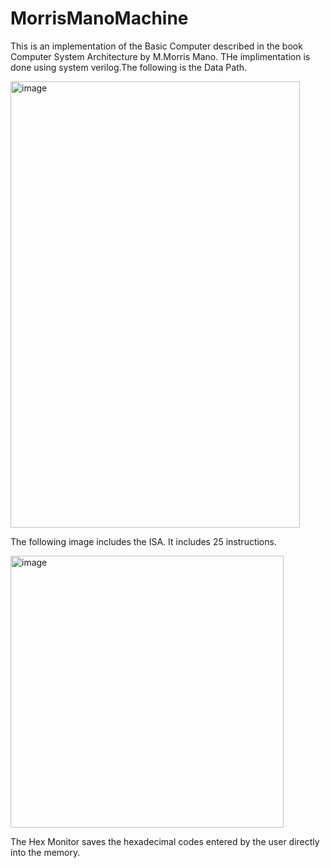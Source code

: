 # MorrisManoMachine

This is an implementation of the Basic Computer described in the book Computer System Architecture by M.Morris Mano. THe implimentation is done using system verilog.The following is the Data Path.

<img width="463" height="714" alt="image" src="https://github.com/user-attachments/assets/6db51c2f-1fb4-43b0-b3ce-50b4efd6a781" />

The following image includes the ISA. It includes 25 instructions.

<img width="437" height="435" alt="image" src="https://github.com/user-attachments/assets/4124ace4-2be5-481f-97d7-b90a97e11530" />

The Hex Monitor saves the hexadecimal codes entered by the user directly into the memory.
